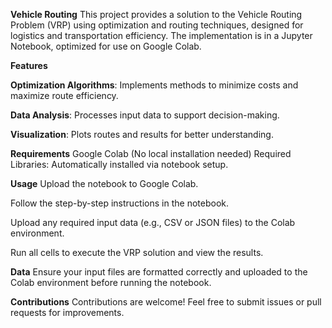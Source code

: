 **Vehicle Routing**
This project provides a solution to the Vehicle Routing Problem (VRP) using optimization and routing techniques, designed for logistics and transportation efficiency. The implementation is in a Jupyter Notebook, optimized for use on Google Colab.




**Features**

**Optimization Algorithms**: Implements methods to minimize costs and maximize route efficiency.

**Data Analysis**: Processes input data to support decision-making.

**Visualization**: Plots routes and results for better understanding.




**Requirements**
Google Colab (No local installation needed)
Required Libraries: Automatically installed via notebook setup.


**Usage**
Upload the notebook to Google Colab.

Follow the step-by-step instructions in the notebook.

Upload any required input data (e.g., CSV or JSON files) to the Colab environment.

Run all cells to execute the VRP solution and view the results.


**Data**
Ensure your input files are formatted correctly and uploaded to the Colab environment before running the notebook.



**Contributions**
Contributions are welcome! Feel free to submit issues or pull requests for improvements.

